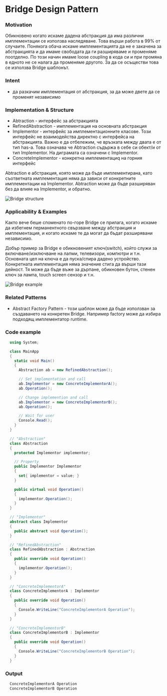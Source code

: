 # Bridge Design Pattern

### Motivation
Обикновено когато искаме дадена абстракция да има различни имплементации се използва наследяване. Това върши работа в 99% от случаите. Понякога обача искаме имплементацията да не е закачена за абстракцията и да имаме свободата да ги разширяваме и променяме поотделно. По този начин имаме loose coupling в кода си и при промяна в едното не се налага да променяме другото. За да се осъществи това се използва Bridge шаблонът.

### Intent
*   да разкачим имплементация от абстракция, за да може двете да се променят независимо

### Implementation & Structure
*   Abtraction - интерфейс за абстракцията
*   RefinedAbstraction - имплементация на основната абстракция
*   Implementor - интерфейс за имплементационните класове. Този интерфейс не взаимодейства директно с интерфейса на абстракцията. Важно е да отбележим, че връзката между двата е от тип has-a. Това означава че Abtraction съдържа в себе си обект/и от тип Implementor. На диграмата са означени с Implementor.
*   ConcreteImplementor - конкретнa имплементациq на горния интерфейс

Abtraction е абстракция, която може да бъде имплементирана, като съответната имплементация няма да зависи от конкретните имплементации на Implementor. Abtraction може да бъде разширяван без да влияе на Implementor, и обратно.

![Bridge structure](https://upload.wikimedia.org/wikipedia/commons/thumb/c/cf/Bridge_UML_class_diagram.svg/500px-Bridge_UML_class_diagram.svg.png)

### Applicability & Examples

Както вече беше споменато по-горе Bridge се прилага, когато искаме да избегнем перманентното свързване между абстракция и имплементация, и когато искаме те да могат да бъдат разширявани независимо.

Добър пример за Bridge е обикновеният ключ(switch), който служи за включване/изключване на лапми, телевизори, компютри и т.н. Основната цел на ключа е да пуска/спира дадено устройство. Конкретната имплементация няма значение стига да върши тази дейност. Тя може да бъде въже за дърпане, обикновен бутон, стенен ключ за лампа, touch screen сензор и т.н.

![Bridge example](http://i.stack.imgur.com/QbHyC.png)

### Related Patterns

*   Abstract Factory Pattern  - този шаблон може да бъде използван за създаването на конкретен Bridge. Например factory може да избира подходящ имплементатор runtime.

### Code example

```cs
  using System;

  class MainApp
  {
    static void Main()
    {
      Abstraction ab = new RefinedAbstraction();

      // Set implementation and call
      ab.Implementor = new ConcreteImplementorA();
      ab.Operation();

      // Change implemention and call
      ab.Implementor = new ConcreteImplementorB();
      ab.Operation();

      // Wait for user
      Console.Read();
    }
  }

  // "Abstraction"
  class Abstraction
  {
    protected Implementor implementor;

    // Property
    public Implementor Implementor
    {
      set{ implementor = value; }
    }

    public virtual void Operation()
    {
      implementor.Operation();
    }
  }

  // "Implementor"
  abstract class Implementor
  {
    public abstract void Operation();
  }

  // "RefinedAbstraction"
  class RefinedAbstraction : Abstraction
  {
    public override void Operation()
    {
      implementor.Operation();
    }
  }

  // "ConcreteImplementorA"
  class ConcreteImplementorA : Implementor
  {
    public override void Operation()
    {
      Console.WriteLine("ConcreteImplementorA Operation");
    }
  }

  // "ConcreteImplementorB"
  class ConcreteImplementorB : Implementor
  {
    public override void Operation()
    {
      Console.WriteLine("ConcreteImplementorB Operation");
    }
  }
```

### Output

```c
  ConcreteImplementorA Operation
  ConcreteImplementorB Operation
```
